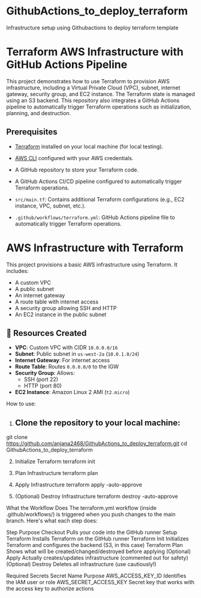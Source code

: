 # GithubActions_to_deploy_terraform
Infrastructure setup using Githubactions to deploy terraform template
# Terraform AWS Infrastructure with GitHub Actions Pipeline

This project demonstrates how to use Terraform to provision AWS infrastructure, including a Virtual Private Cloud (VPC), subnet, internet gateway, security group, and EC2 instance. The Terraform state is managed using an S3 backend. This repository also integrates a GitHub Actions pipeline to automatically trigger Terraform operations such as initialization, planning, and destruction.

## Prerequisites

- [Terraform](https://www.terraform.io/downloads.html) installed on your local machine (for local testing).
- [AWS CLI](https://aws.amazon.com/cli/) configured with your AWS credentials.
- A GitHub repository to store your Terraform code.
- A GitHub Actions CI/CD pipeline configured to automatically trigger Terraform operations.

- `src/main.tf`: Contains additional Terraform configurations (e.g., EC2 instance, VPC, subnet, etc.).
- `.github/workflows/terraform.yml`: GitHub Actions pipeline file to automatically trigger Terraform operations.

# AWS Infrastructure with Terraform

This project provisions a basic AWS infrastructure using Terraform. It includes:
- A custom VPC
- A public subnet
- An internet gateway
- A route table with internet access
- A security group allowing SSH and HTTP
- An EC2 instance in the public subnet

## 🧱 Resources Created

- **VPC**: Custom VPC with CIDR `10.0.0.0/16`
- **Subnet**: Public subnet in `us-west-2a` (`10.0.1.0/24`)
- **Internet Gateway**: For internet access
- **Route Table**: Routes `0.0.0.0/0` to the IGW
- **Security Group**: Allows:
  - SSH (port 22)
  - HTTP (port 80)
- **EC2 Instance**: Amazon Linux 2 AMI (`t2.micro`)

How to use:

1. ## Clone the repository to your local machine:
git clone https://github.com/anjana2468/GithubActions_to_deploy_terraform.git
cd GithubActions_to_deploy_terraform

2. Initialize Terraform
terraform init

3. Plan Infrastructure
terraform plan

4. Apply Infrastructure
terraform apply -auto-approve

5. (Optional) Destroy Infrastructure
terraform destroy -auto-approve

What the Workflow Does
The terraform.yml workflow (inside .github/workflows/) is triggered when you push changes to the main branch. Here's what each step does:

Step	Purpose
Checkout	Pulls your code into the GitHub runner
Setup Terraform	Installs Terraform on the GitHub runner
Terraform Init	Initializes Terraform and configures the backend (S3, in this case)
Terraform Plan	Shows what will be created/changed/destroyed before applying
(Optional) Apply	Actually creates/updates infrastructure (commented out for safety)
(Optional) Destroy	Deletes all infrastructure (use cautiously!)

Required Secrets
Secret Name	Purpose
AWS_ACCESS_KEY_ID	Identifies the IAM user or role
AWS_SECRET_ACCESS_KEY	Secret key that works with the access key to authorize actions


